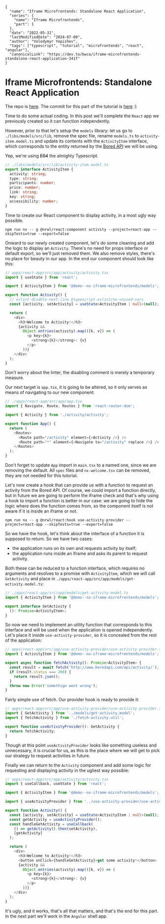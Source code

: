 ```ic-metadata
{
  "name": "Iframe Microfrontends: Standalone React Application",
  "series": {
    "name": "Iframe Microfrontends",
    "part": 1
  },
  "date": "2022-05-31",
  "lastModifiedDate": "2024-07-09",
  "author": "Volodymyr Yepishev",
  "tags": ["typescript", "tutorial", "microfrontends", "react", "angular"],
  "canonicalLink": "https://dev.to/bwca/iframe-microfrontends-standalone-react-application-341f"
}
```

# Iframe Microfrontends: Standalone React Application

The repo is [here](https://github.com/Bwca/demo__iframe-micro-frontends).
The commit for this part of the tutorial is [here](https://github.com/Bwca/demo__iframe-micro-frontends/commit/5f23628a6f4b7f46213c3001ca6bcd4a9f518416) :)

Time to do some actual coding. In this post we'll complete the `React` app we previously created so it can function independently.

However, prior to that let's setup the `models` library: let us go to `./libs/models/src/lib`, remove the spec file, rename `models.ts` to `activity-item.model.ts` and update its contents with the `ActivityItem` interface, which corresponds to the entity returned by the [Bored API](https://www.boredapi.com/) we will be using.

Yep, we're using ~~ES4~~ the almighty Typescript.

```typescript
// ./libs/models/src/lib/activity-item.model.ts
export interface ActivityItem {
  activity: string;
  type: string;
  participants: number;
  price: number;
  link: string;
  key: string;
  accessibility: number;
}
```

Time to create our React component to display activity, in a most ugly way possible.
```node
npm run nx -- g @nrwl/react:component activity --project=react-app --skipTests=true --export=false
```

Onward to our newly created component, let's do some cleaning and add the logic to display an `Activity`. There's no need for props interface or default export, so we'll just removed them. We also remove styles, there's no place for beauty in our app. In the end our component should look like this:

```typescript
// apps/react-app/src/app/activity/activity.tsx
import { useState } from 'react';

import { ActivityItem } from '@demo--nx-iframe-microfrontends/models';

export function Activity() {
  // eslint-disable-next-line @typescript-eslint/no-unused-vars
  const [activity, setActivity] = useState<ActivityItem | null>(null);

  return (
    <div>
      <h3>Welcome to Activity!</h3>
      {activity &&
        Object.entries(activity).map(([k, v]) => (
          <p key={k}>
            <strong>{k}</strong>: {v}
          </p>
        ))}
    </div>
  );
}
```

Don't worry about the linter, the disabling comment is merely a temporary measure.

Our next target is `app.tsx`, it is going to be altered, so it only serves as means of navigating to our new component:

```typescript
// ./apps/react-app/src/app/app.tsx
import { Navigate, Route, Routes } from 'react-router-dom';

import { Activity } from './activity/activity';

export function App() {
  return (
    <Routes>
      <Route path="/activity" element={<Activity />} />
      <Route path="*" element={<Navigate to="/activity" replace />} />
    </Routes>
  );
}
```

Don't forget to update `App` import in `main.tsx` to a named one, since we are removing the default. All `spec` files and `nx-welcome.tsx` can be removed, they are not needed for this tutorial.

Let's now create a hook that can provide us with a function to request an activity from the Bored API. Of course, we could import a function directly, but in future we are going to perform the iframe check and that's why using a hook to import a function is better in our case: we are going to hide the logic where does the function comes from, so the component itself is not aware if it is inside an iframe or not.

```node
npm run nx -- g @nrwl/react:hook use-activity-provider --project=react-app --skipTests=true --export=false
```

So we have the hook, let's think about the interface of a function it is supposed to return. So we have two cases: 
* the application runs on its own and requests activity by itself;
* the application runs inside an iframe and asks its parent to request activity.

Both these can be reduced to a function interface, which requires no arguments and resolves to a promise with `ActivityItem`, which we will call `GetActivity` and place in `./apps/react-app/src/app/models/get-activity.model.ts`:
```typescript
// ./apps/react-app/src/app/models/get-activity.model.ts
import { ActivityItem } from '@demo--nx-iframe-microfrontends/models';

export interface GetActivity {
  (): Promise<ActivityItem>;
}
```

So now we need to implement an utility function that corresponds to this interface and will be used when the application is opened independently. Let's place it inside `use-activity-provider`, so it is concealed from the rest of the application:

```typescript
// apps/react-app/src/app/use-activity-provider/use-activity-provider.ts
import { ActivityItem } from '@demo--nx-iframe-microfrontends/models';

export async function fetchActivity(): Promise<ActivityItem> {
  const result = await fetch('http://www.boredapi.com/api/activity/');
  if (result.status === 200) {
    return result.json();
  }
  throw new Error('somethign went wrong');
}
```

Fairly simple use of fetch. Our provider hook is ready to provide it:
```typescript
// apps/react-app/src/app/use-activity-provider/use-activity-provider.ts
import { GetActivity } from '../models/get-activity.model';
import { fetchActivity } from './fetch-activity.util';

export function useActivityProvider(): GetActivity {
  return fetchActivity;
}
```

Though at this point `useActivityProvider` looks like something useless and unnecessary, it is crucial for us, as this is the place where we will get to pick our strategy to request activities in future.

Finally we can return to the `Activity` component and add some logic for requesting and displaying activity in the ugliest way possible:

```typescript
// apps/react-app/src/app/activity/activity.tsx
import { useCallback, useState } from 'react';

import { ActivityItem } from '@demo--nx-iframe-microfrontends/models';

import { useActivityProvider } from '../use-activity-provider/use-activity-provider';

export function Activity() {
  const [activity, setActivity] = useState<ActivityItem | null>(null);
  const getActivity = useActivityProvider();
  const handleGetActivity = useCallback(
    () => getActivity().then(setActivity),
    [getActivity]
  );

  return (
    <div>
      <h3>Welcome to Activity!</h3>
      <button onClick={handleGetActivity}>get some activity!</button>
      {activity &&
        Object.entries(activity).map(([k, v]) => (
          <p key={k}>
            <strong>{k}</strong>: {v}
          </p>
        ))}
    </div>
  );
}
```

It's ugly, and it works, that's all that matters, and that's the end for this part. In the next part we'll work in the `Angular` shell app.